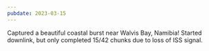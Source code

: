 ```yaml
---
pubdate: 2023-03-15
---
```


Captured a beautiful coastal burst near Walvis Bay, Namibia!  Started downlink, but only completed 15/42 chunks due to loss of ISS signal.